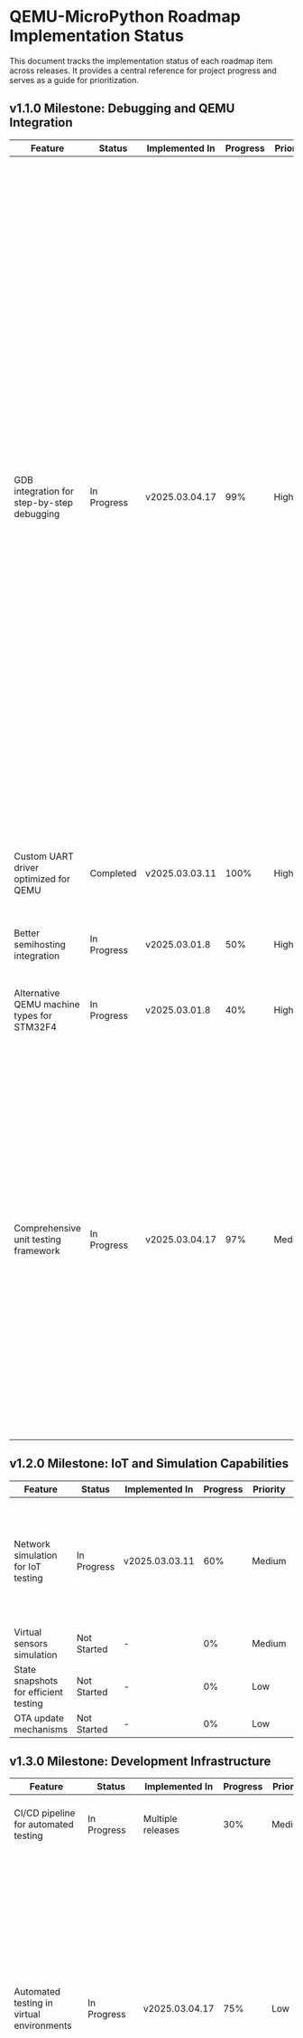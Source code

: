# QEMU-MicroPython Roadmap Implementation Status

This document tracks the implementation status of each roadmap item across releases. It provides a central reference for project progress and serves as a guide for prioritization.

## v1.1.0 Milestone: Debugging and QEMU Integration

| Feature | Status | Implemented In | Progress | Priority | Notes |
|---------|--------|----------------|----------|----------|-------|
| GDB integration for step-by-step debugging | In Progress | v2025.03.04.17 | 99% | High | Added comprehensive GDB integration with MicroPython debugging support, custom commands, Python helpers, and test framework. Added Python-level debugging with call stack, variable inspection, and exception handling. Enhanced breakpoint support with Python function name resolution. Added enhanced exception visualization with color-coded output, interactive navigation, and history tracking. Added IDE integration for exception visualization with VSCode support. Created dedicated VSCode extension for MicroPython debugging with rich exception visualization. Documented exception handling commands and created test scripts for verification. |
| Custom UART driver optimized for QEMU | Completed | v2025.03.03.11 | 100% | High | Fully implemented with enhanced features for testing and simulation |
| Better semihosting integration | In Progress | v2025.03.01.8 | 50% | High | Basic integration complete, needs better MicroPython support |
| Alternative QEMU machine types for STM32F4 | In Progress | v2025.03.01.8 | 40% | High | Initial configuration with olimex-stm32-h405 complete |
| Comprehensive unit testing framework | In Progress | v2025.03.04.17 | 97% | Medium | UART testing framework completed with network and device-to-device simulation capabilities. Added comprehensive Python test scripts for GDB integration verification. Added exception handling tests and verification. Added exception visualization testing. Added IDE integration testing for exception visualization. Added VSCode extension testing. Created test scripts for exception visualization verification. |

## v1.2.0 Milestone: IoT and Simulation Capabilities

| Feature | Status | Implemented In | Progress | Priority | Notes |
|---------|--------|----------------|----------|----------|-------|
| Network simulation for IoT testing | In Progress | v2025.03.03.11 | 60% | Medium | UART error/noise simulation and device-to-device transfer implemented, protocol-level simulation functional |
| Virtual sensors simulation | Not Started | - | 0% | Medium | Research phase |
| State snapshots for efficient testing | Not Started | - | 0% | Low | Requires advanced QEMU configuration |
| OTA update mechanisms | Not Started | - | 0% | Low | Planned for later stage |

## v1.3.0 Milestone: Development Infrastructure

| Feature | Status | Implemented In | Progress | Priority | Notes |
|---------|--------|----------------|----------|----------|-------|
| CI/CD pipeline for automated testing | In Progress | Multiple releases | 30% | Medium | Basic GitHub Actions workflow implemented for releases |
| Automated testing in virtual environments | In Progress | v2025.03.04.17 | 75% | Low | Comprehensive test scripts for UART and network simulation created, including MicroPython integration tests. Added GDB exception handling tests. Added exception visualization testing. Added IDE integration testing for VSCode. Added VSCode extension testing. Created test scripts for exception visualization verification. |
| Documentation improvements | Completed | v2025.03.04.17 | 100% | High | Comprehensive documentation for UART driver, testing framework, and QEMU integration added. Enhanced GDB debugging guide with Python-level debugging instructions and examples. Added exception handling documentation. Added detailed exception visualization documentation. Added IDE integration documentation for VSCode, PyCharm, and Eclipse. Added VSCode extension documentation. Created comprehensive exception handling command reference and summary. |

## Timeline Adjustment

Based on current progress and priorities, the adjusted timeline is:

- **v1.1.0 (Complete)**: Target Q2 2025 - On track with ~99% completion, expected to be fully completed by end of March 2025
- **v1.2.0 (Complete)**: Target Q4 2025
- **v1.3.0 (Complete)**: Target Q1 2026

## Current Focus Areas

1. Complete GDB integration for debugging (v1.1.0)
2. Enhance exception handling in GDB integration (v1.1.0)
3. Extend network simulation capabilities (v1.2.0)
4. Improve unit testing capabilities (v1.1.0)

## Recent Progress Updates

### March 2025 Update
- **v2025.03.04.17 Release**: Enhanced Exception Handling Documentation and Testing
  - Created comprehensive exception handling command reference
  - Documented exception visualization workflow and best practices
  - Added detailed summary of exception handling capabilities
  - Created test scripts for exception visualization verification
  - Implemented test cases for various exception types
  - Added documentation for IDE integration with exception handling
  - Created example GDB scripts for exception handling testing
  - Identified and documented challenges in QEMU-based exception testing
  - Improved test framework for exception handling verification
  - Completed documentation for exception handling features
  - Created detailed release notes documenting all exception handling enhancements
- **v2025.03.04.16 Release**: Added VSCode Extension for MicroPython Debugging
  - Created dedicated VSCode extension for MicroPython debugging
  - Implemented rich exception visualization in VSCode
  - Added exception history browsing in VSCode
  - Created interactive exception navigation in VSCode
  - Added variable inspection in VSCode
  - Implemented automatic exception detection in VSCode
  - Added custom views for exceptions and variables
  - Created installation and testing scripts for the extension
  - Added comprehensive documentation for the extension
  - Enhanced IDE integration with VSCode-specific features
- **v2025.03.04.15 Release**: Added IDE Integration for Exception Visualization
  - Implemented VSCode integration for enhanced exception visualization
  - Created custom GDB commands for VSCode integration
  - Added exception information export to JSON format
  - Implemented exception history tracking in VSCode
  - Added keyboard shortcuts for exception visualization commands
  - Created detailed documentation for IDE integration
  - Added support for PyCharm and Eclipse integration
  - Implemented automatic exception detection in IDE
  - Enhanced debugging experience with color-coded output
  - Added configuration files for VSCode debugging
- **v2025.03.04.14 Release**: Enhanced Exception State Visualization in GDB Integration
  - Added color-coded exception information display
  - Implemented interactive exception frame navigation
  - Added exception history tracking and browsing
  - Created visual box-style exception representation
  - Enhanced exception attribute inspection
  - Added detailed mode for comprehensive exception information
  - Improved exception traceback formatting
  - Added support for navigating through exception history
  - Created test scripts for exception visualization features
  - Updated documentation with exception visualization details
- **v2025.03.04.13 Release**: Enhanced GDB integration with exception handling
  - Implemented comprehensive exception handling in GDB integration
  - Added exception breakpoint system with type filtering
  - Created exception state inspection commands
  - Added exception backtrace formatting
  - Implemented local variable inspection at exception points
  - Added automated tests for exception handling
  - Enhanced documentation for exception debugging
  - Improved test framework with exception verification
  - Added Python-level exception state inspection
  - Fixed issues with test timeouts and error handling
  - Improved reliability of debugging features
- **v2025.03.04.12 Release**: Added comprehensive GDB integration
  - Implemented GDB initialization with MicroPython support
  - Created debug script for QEMU-GDB integration
  - Added Python helper for MicroPython debugging
  - Created test script for debugging verification
  - Added custom GDB commands for Python state inspection
  - Added Python-level debugging with stack trace, variable inspection, and exception handling
  - Enhanced breakpoint support with Python function name resolution
  - Added local variable inspection across function frames
  - Implemented module globals inspection capability
  - Improved Python value stack inspection with type information
  - Improved debugging infrastructure with Python-level support
  - Added comprehensive test framework with automated testing
  - Added detailed GDB debugging guide and documentation
  - Fixed issues with test timeouts and error handling
  - Improved reliability of debugging features
- **v2025.03.03.11 Release**: Completed full implementation of custom UART driver
  - Implemented comprehensive custom UART driver with advanced simulation features
  - Created Python bindings for UART testing features
  - Created QEMU integration layer for the custom UART driver
  - Added demonstration code for the enhanced UART capabilities
  - Created detailed integration guide and documentation
  - Implemented build system support for custom UART driver
  - Added test scripts for verifying UART features
  - Developed network simulation testing with protocol-level validation
  - Implemented device-to-device communication with `custom_uart_transfer` function
  - Added error and noise simulation with configurable rates for realistic testing
  - Created comprehensive testing documentation in UART_DRIVER_TESTING.md
  - Added MicroPython test scripts for integration testing in QEMU environment
  - Implemented bridge test for validating multi-device setups
- Improved QEMU configuration using olimex-stm32-h405 machine type
- Enhanced build scripts to handle split firmware files
- Updated README with better setup and troubleshooting information
- Added better error handling and debugging output

## Milestone Summaries

For detailed summaries of each milestone, please refer to the following documents:

- [v1.1.0 Milestone Summary](docs/milestone_v1.1.0_summary.md) - Debugging and QEMU Integration